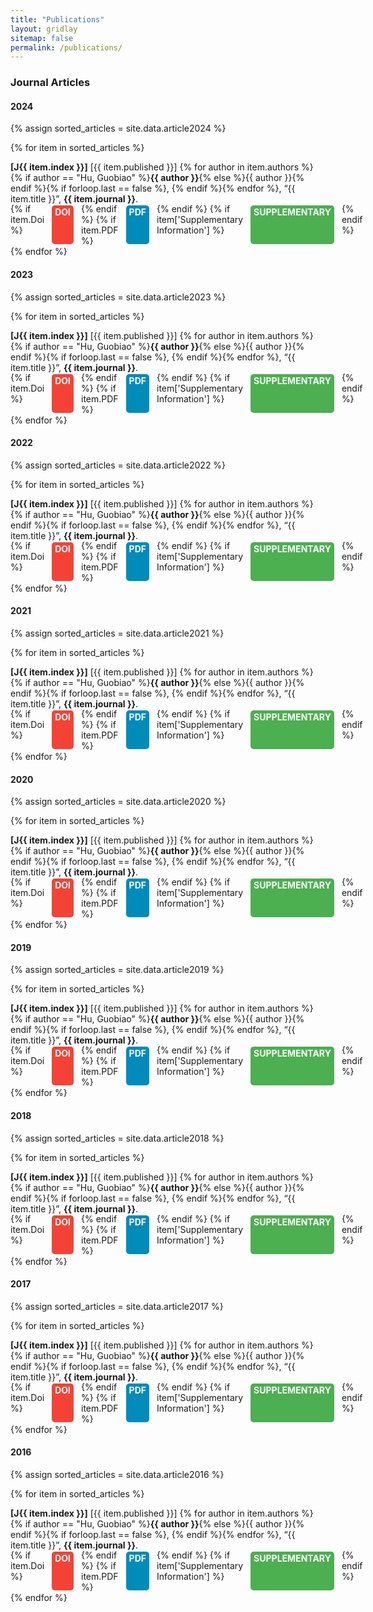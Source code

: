 ```yaml
---
title: "Publications"
layout: gridlay
sitemap: false
permalink: /publications/
---
```


<style>
.jumbotron {
    padding: 3%;
    padding-bottom: 10px;
    padding-top: 10px;
    margin-top: 10px;
    margin-bottom: 30px;
}

.btn-container {
    margin-top: -15px;
    display: flex; /* 使用flex布局 */
    gap: 10px; /* 设置按钮之间的间距 */
}

.btn {
    display: inline-block;
    padding: 2px 5px;
    margin: 3px 2;
    font-size: 14px;
    font-weight: bold;
    color: white;
    border-radius: 5px;
    text-align: center;
    text-decoration: none;
}

.btn-doi {
    background-color: #f44336; /* 红色 */
    }

.btn-pdf {
    background-color: #008CBA; /* 蓝色 */
}

.btn-supplementary {
    background-color: #4CAF50; /* 绿色 */
}
</style>
### Journal Articles
#### 2024

{% assign sorted_articles = site.data.article2024 %}

{% for item in sorted_articles %}
<a name="J{{ item.index }}"></a>
<p><strong>[J{{ item.index }}]</strong> [{{ item.published }}] {% for author in item.authors %}{% if author == "Hu, Guobiao" %}<strong>{{ author }}</strong>{% else %}{{ author }}{% endif %}{% if forloop.last == false %}, {% endif %}{% endfor %}, “{{ item.title }}”, <strong>{{ item.journal }}</strong>. </p>
<div class="btn-container">
{% if item.Doi %}
<a href="{{ item.Doi }}" class="btn btn-doi">DOI</a>
{% endif %}
{% if item.PDF %}
<a href="{{ item.PDF | prepend: site.baseurl }}" class="btn btn-pdf">PDF</a>
{% endif %}
{% if item['Supplementary Information'] %}
<a href="{{ item['Supplementary Information'] }}" class="btn btn-supplementary">SUPPLEMENTARY</a>
{% endif %}
</div>
{% endfor %}

#### 2023

{% assign sorted_articles = site.data.article2023 %}

{% for item in sorted_articles %}
<a name="J{{ item.index }}"></a>
<p><strong>[J{{ item.index }}]</strong> [{{ item.published }}] {% for author in item.authors %}{% if author == "Hu, Guobiao" %}<strong>{{ author }}</strong>{% else %}{{ author }}{% endif %}{% if forloop.last == false %}, {% endif %}{% endfor %}, “{{ item.title }}”, <strong>{{ item.journal }}</strong>. </p>
<div class="btn-container">
{% if item.Doi %}
<a href="{{ item.Doi }}" class="btn btn-doi">DOI</a>
{% endif %}
{% if item.PDF %}
<a href="{{ item.PDF | prepend: site.baseurl }}" class="btn btn-pdf">PDF</a>
{% endif %}
{% if item['Supplementary Information'] %}
<a href="{{ item['Supplementary Information'] }}" class="btn btn-supplementary">SUPPLEMENTARY</a>
{% endif %}
</div>
{% endfor %}

#### 2022

{% assign sorted_articles = site.data.article2022 %}

{% for item in sorted_articles %}
<a name="J{{ item.index }}"></a>
<p><strong>[J{{ item.index }}]</strong> [{{ item.published }}] {% for author in item.authors %}{% if author == "Hu, Guobiao" %}<strong>{{ author }}</strong>{% else %}{{ author }}{% endif %}{% if forloop.last == false %}, {% endif %}{% endfor %}, “{{ item.title }}”, <strong>{{ item.journal }}</strong>. </p>
<div class="btn-container">
{% if item.Doi %}
<a href="{{ item.Doi }}" class="btn btn-doi">DOI</a>
{% endif %}
{% if item.PDF %}
<a href="{{ item.PDF | prepend: site.baseurl }}" class="btn btn-pdf">PDF</a>
{% endif %}
{% if item['Supplementary Information'] %}
<a href="{{ item['Supplementary Information'] }}" class="btn btn-supplementary">SUPPLEMENTARY</a>
{% endif %}
</div>
{% endfor %}

#### 2021

{% assign sorted_articles = site.data.article2021 %}

{% for item in sorted_articles %}
<a name="J{{ item.index }}"></a>
<p><strong>[J{{ item.index }}]</strong> [{{ item.published }}] {% for author in item.authors %}{% if author == "Hu, Guobiao" %}<strong>{{ author }}</strong>{% else %}{{ author }}{% endif %}{% if forloop.last == false %}, {% endif %}{% endfor %}, “{{ item.title }}”, <strong>{{ item.journal }}</strong>. </p>
<div class="btn-container">
{% if item.Doi %}
<a href="{{ item.Doi }}" class="btn btn-doi">DOI</a>
{% endif %}
{% if item.PDF %}
<a href="{{ item.PDF | prepend: site.baseurl }}" class="btn btn-pdf">PDF</a>
{% endif %}
{% if item['Supplementary Information'] %}
<a href="{{ item['Supplementary Information'] }}" class="btn btn-supplementary">SUPPLEMENTARY</a>
{% endif %}
</div>
{% endfor %}

#### 2020

{% assign sorted_articles = site.data.article2020 %}

{% for item in sorted_articles %}
<a name="J{{ item.index }}"></a>
<p><strong>[J{{ item.index }}]</strong> [{{ item.published }}] {% for author in item.authors %}{% if author == "Hu, Guobiao" %}<strong>{{ author }}</strong>{% else %}{{ author }}{% endif %}{% if forloop.last == false %}, {% endif %}{% endfor %}, “{{ item.title }}”, <strong>{{ item.journal }}</strong>. </p>
<div class="btn-container">
{% if item.Doi %}
<a href="{{ item.Doi }}" class="btn btn-doi">DOI</a>
{% endif %}
{% if item.PDF %}
<a href="{{ item.PDF | prepend: site.baseurl }}" class="btn btn-pdf">PDF</a>
{% endif %}
{% if item['Supplementary Information'] %}
<a href="{{ item['Supplementary Information'] }}" class="btn btn-supplementary">SUPPLEMENTARY</a>
{% endif %}
</div>
{% endfor %}

#### 2019

{% assign sorted_articles = site.data.article2019 %}

{% for item in sorted_articles %}
<a name="J{{ item.index }}"></a>
<p><strong>[J{{ item.index }}]</strong> [{{ item.published }}] {% for author in item.authors %}{% if author == "Hu, Guobiao" %}<strong>{{ author }}</strong>{% else %}{{ author }}{% endif %}{% if forloop.last == false %}, {% endif %}{% endfor %}, “{{ item.title }}”, <strong>{{ item.journal }}</strong>. </p>
<div class="btn-container">
{% if item.Doi %}
<a href="{{ item.Doi }}" class="btn btn-doi">DOI</a>
{% endif %}
{% if item.PDF %}
<a href="{{ item.PDF | prepend: site.baseurl }}" class="btn btn-pdf">PDF</a>
{% endif %}
{% if item['Supplementary Information'] %}
<a href="{{ item['Supplementary Information'] }}" class="btn btn-supplementary">SUPPLEMENTARY</a>
{% endif %}
</div>
{% endfor %}

#### 2018

{% assign sorted_articles = site.data.article2018 %}

{% for item in sorted_articles %}
<a name="J{{ item.index }}"></a>
<p><strong>[J{{ item.index }}]</strong> [{{ item.published }}] {% for author in item.authors %}{% if author == "Hu, Guobiao" %}<strong>{{ author }}</strong>{% else %}{{ author }}{% endif %}{% if forloop.last == false %}, {% endif %}{% endfor %}, “{{ item.title }}”, <strong>{{ item.journal }}</strong>. </p>
<div class="btn-container">
{% if item.Doi %}
<a href="{{ item.Doi }}" class="btn btn-doi">DOI</a>
{% endif %}
{% if item.PDF %}
<a href="{{ item.PDF | prepend: site.baseurl }}" class="btn btn-pdf">PDF</a>
{% endif %}
{% if item['Supplementary Information'] %}
<a href="{{ item['Supplementary Information'] }}" class="btn btn-supplementary">SUPPLEMENTARY</a>
{% endif %}
</div>
{% endfor %}

#### 2017

{% assign sorted_articles = site.data.article2017 %}

{% for item in sorted_articles %}
<a name="J{{ item.index }}"></a>
<p><strong>[J{{ item.index }}]</strong> [{{ item.published }}] {% for author in item.authors %}{% if author == "Hu, Guobiao" %}<strong>{{ author }}</strong>{% else %}{{ author }}{% endif %}{% if forloop.last == false %}, {% endif %}{% endfor %}, “{{ item.title }}”, <strong>{{ item.journal }}</strong>. </p>
<div class="btn-container">
{% if item.Doi %}
<a href="{{ item.Doi }}" class="btn btn-doi">DOI</a>
{% endif %}
{% if item.PDF %}
<a href="{{ item.PDF | prepend: site.baseurl }}" class="btn btn-pdf">PDF</a>
{% endif %}
{% if item['Supplementary Information'] %}
<a href="{{ item['Supplementary Information'] }}" class="btn btn-supplementary">SUPPLEMENTARY</a>
{% endif %}
</div>
{% endfor %}

#### 2016

{% assign sorted_articles = site.data.article2016 %}

{% for item in sorted_articles %}
<a name="J{{ item.index }}"></a>
<p><strong>[J{{ item.index }}]</strong> [{{ item.published }}] {% for author in item.authors %}{% if author == "Hu, Guobiao" %}<strong>{{ author }}</strong>{% else %}{{ author }}{% endif %}{% if forloop.last == false %}, {% endif %}{% endfor %}, “{{ item.title }}”, <strong>{{ item.journal }}</strong>. </p>
<div class="btn-container">
{% if item.Doi %}
<a href="{{ item.Doi }}" class="btn btn-doi">DOI</a>
{% endif %}
{% if item.PDF %}
<a href="{{ item.PDF | prepend: site.baseurl }}" class="btn btn-pdf">PDF</a>
{% endif %}
{% if item['Supplementary Information'] %}
<a href="{{ item['Supplementary Information'] }}" class="btn btn-supplementary">SUPPLEMENTARY</a>
{% endif %}
</div>
{% endfor %}